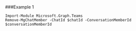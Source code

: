 ###Example 1
```
Import-Module Microsoft.Graph.Teams
Remove-MgChatMember -ChatId $chatId -ConversationMemberId $conversationMemberId
```
